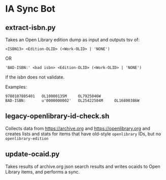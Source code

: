 # IA Sync Bot



## extract-isbn.py

Takes an Open Library edition dump as input and outputs tsv of:

`<ISBN13> <Edition-OLID> (<Work-OLID> | 'NONE')`

  OR
  
`'BAD-ISBN:' <bad isbn> <Edition-OLID> (<Work-OLID> | 'NONE')`

if the isbn does not validate.

Examples:
```
9780107805401   OL10000135M     OL7925046W
BAD-ISBN:       u'0000000002'   OL25422504M     OL16800386W
```

## legacy-openlibrary-id-check.sh
Collects data from https://archive.org and https://openlibrary.org and creates lists and stats for
items that have old-style `openlibrary` IDs, but no `openlibrary-edition`

## update-ocaid.py
Takes results of archive.org json search results and writes ocaids to Open Library items, and performs a sync.
